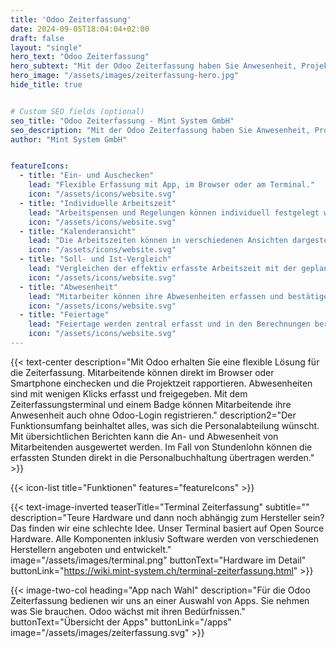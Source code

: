 ```yaml
---
title: 'Odoo Zeiterfassung'
date: 2024-09-05T18:04:04+02:00
draft: false
layout: "single"
hero_text: "Odoo Zeiterfassung"
hero_subtext: "Mit der Odoo Zeiterfassung haben Sie Anwesenheit, Projektzeit, Abwesenheit und Überzeit im Griff."
hero_image: "/assets/images/zeiterfassung-hero.jpg"
hide_title: true


# Custom SEO fields (optional)
seo_title: "Odoo Zeiterfassung - Mint System GmbH"
seo_description: "Mit der Odoo Zeiterfassung haben Sie Anwesenheit, Projektzeit, Abwesenheit und Überzeit im Griff."
author: "Mint System GmbH"


featureIcons:
  - title: "Ein- und Auschecken"
    lead: "Flexible Erfassung mit App, im Browser oder am Terminal."
    icon: "/assets/icons/website.svg"
  - title: "Individuelle Arbeitszeit"
    lead: "Arbeitspensen und Regelungen können individuell festgelegt werden."
    icon: "/assets/icons/website.svg"
  - title: "Kalenderansicht"
    lead: "Die Arbeitszeiten können in verschiedenen Ansichten dargestellt und exportiert werden."
    icon: "/assets/icons/website.svg"
  - title: "Soll- und Ist-Vergleich"
    lead: "Vergleichen der effektiv erfasste Arbeitszeit mit der geplanten Zeit."
    icon: "/assets/icons/website.svg"
  - title: "Abwesenheit"
    lead: "Mitarbeiter können ihre Abwesenheiten erfassen und bestätigen lassen."
    icon: "/assets/icons/website.svg"
  - title: "Feiertage"
    lead: "Feiertage werden zentral erfasst und in den Berechnungen berücksichtigt."
    icon: "/assets/icons/website.svg"
---
```



{{< text-center 
  description="Mit Odoo erhalten Sie eine flexible Lösung für die Zeiterfassung. Mitarbeitende können direkt im Browser oder Smartphone einchecken und die Projektzeit rapportieren. Abwesenheiten sind mit wenigen Klicks erfasst und freigegeben. Mit dem Zeiterfassungsterminal und einem Badge können Mitarbeitende ihre Anwesenheit auch ohne Odoo-Login registrieren."
  description2="Der Funktionsumfang beinhaltet alles, was sich die Personalabteilung wünscht. Mit übersichtlichen Berichten kann die An- und Abwesenheit von Mitarbeitenden ausgewertet werden. Im Fall von Stundenlohn können die erfassten Stunden direkt in die Personalbuchhaltung übertragen werden." >}}

{{< icon-list title="Funktionen" features="featureIcons" >}}

{{< text-image-inverted 
  teaserTitle="Terminal Zeiterfassung" 
  subtitle="" 
  description="Teure Hardware und dann noch abhängig zum Hersteller sein? Das finden wir eine schlechte Idee. Unser Terminal basiert auf Open Source Hardware. Alle Komponenten inklusiv Software werden von verschiedenen Herstellern angeboten und entwickelt."
  image="/assets/images/terminal.png" 
  buttonText="Hardware im Detail" 
  buttonLink="https://wiki.mint-system.ch/terminal-zeiterfassung.html" >}}

{{< image-two-col 
  heading="App nach Wahl"
  description="Für die Odoo Zeiterfassung bedienen wir uns an einer Auswahl von Apps. Sie nehmen was Sie brauchen. Odoo wächst mit ihren Bedürfnissen."
  buttonText="Übersicht der Apps"
  buttonLink="/apps" 
  image="/assets/images/zeiterfassung.svg" >}}